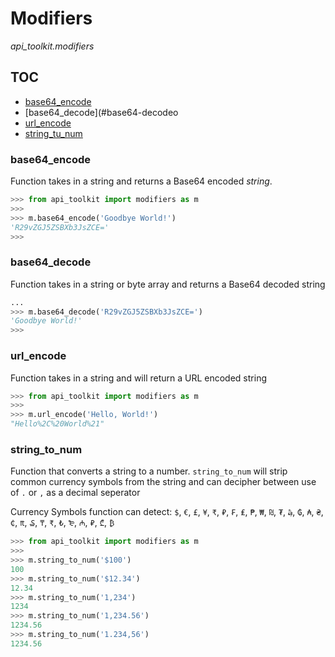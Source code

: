 # Modifiers
*api_toolkit.modifiers*

## TOC
 - [base64_encode](#base64-encode)
 - [base64_decode](#base64-decodeo
 - [url_encode](#url-encode)
 - [string_tu_num](#string-to-num)


### base64_encode
Function takes in a string and returns a Base64 encoded *string*.

```python
>>> from api_toolkit import modifiers as m
>>> 
>>> m.base64_encode('Goodbye World!')
'R29vZGJ5ZSBXb3JsZCE='
>>> 
```

### base64_decode
Function takes in a string or byte array and returns a Base64 decoded string

```python
...
>>> m.base64_decode('R29vZGJ5ZSBXb3JsZCE=')
'Goodbye World!'
>>> 
```

### url_encode
Function takes in a string and will return a URL encoded string

```python
>>> from api_toolkit import modifiers as m
>>>
>>> m.url_encode('Hello, World!')
"Hello%2C%20World%21"
```

### string_to_num
Function that converts a string to a number. `string_to_num` will strip common currency symbols from the string and can decipher between use of `.` or `,` as a decimal seperator

Currency Symbols function can detect:
`$`, `€`, `£`, `¥`, `₹`, `₽`, `₣`, `₤`, `₱`, `₩`, `₪`, `₮`, `₯`, `₲`, `₳`, `₴`, `₵`, `₶`, `₷`, `₸`, `₹`, `₺`, `₻`, `₼`, `₽`, `₾`, `₿`

```python
>>> from api_toolkit import modifiers as m
>>>
>>> m.string_to_num('$100')
100
>>> m.string_to_num('$12.34')
12.34
>>> m.string_to_num('1,234')
1234
>>> m.string_to_num('1,234.56')
1234.56
>>> m.string_to_num('1.234,56')
1234.56
```